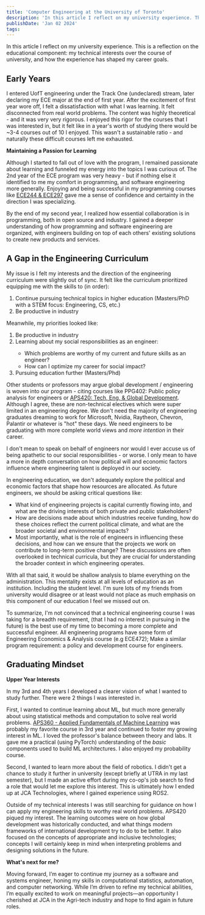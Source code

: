 ```yaml
---
title: 'Computer Engineering at the University of Toronto'
description: 'In this article I reflect on my university experience. This is a reflection on the educational component, my interests over the course of university, and how the experience has shaped my career goals.'
publishDate: 'Jan 02 2024'
tags:
---
```



In this article I reflect on my university experience. This is a reflection on the educational component: my technical interests over the course of university, and how the experience has shaped my career goals.  

## Early Years

I entered UofT engineering under the Track One (undeclared) stream, later declaring my ECE major at the end of first year. After the excitement of first year wore off, I felt a dissatisfaction with what I was learning. It felt disconnected from real world problems. The content was highly theoretical - and it was very very rigorous. I enjoyed this rigor for the courses that I was interested in, but it felt like in a year's worth of studying there would be ~3-4 courses out of 10 I enjoyed. This wasn't a sustainable ratio - and naturally these difficult courses left me exhausted. 

**Maintaining a Passion for Learning**

Although I started to fall out of love with the program, I remained passionate about learning and funneled my energy into the topics I was curious of. The 2nd year of the ECE program was very heavy - but if nothing else it identified to me my comfort in programming, and software engineering more generally. Enjoying and being successful in my programming courses like <a href="#ece244">ECE244 & ECE297</a> gave me a sense of confidence and certainty in the direction I was specializing.

By the end of my second year, I realized how essential collaboration is in programming, both in open source and industry. I gained a deeper understanding of how programming and software engineering are organized, with engineers building on top of each others' existing solutions to create new products and services.

## A Gap in the Engineering Curriculum
My issue is I felt my interests and the direction of the engineering curriculum were slightly out of sync. It felt like the curriculum prioritized equipping me with the skills to (in order):
<ol>
	<li>Continue pursuing technical topics in higher education (Masters/PhD with a STEM focus: Engineering, CS, etc.)</li>
	<li>Be productive in industry</li>
</ol>

Meanwhile, my priorities looked like:
<ol>
	<li>Be productive in industry</li>
	<li>Learning about my social responsibilities as an engineer:</li>
		<ul>
			<li>Which problems are worthy of my current and future skills as an engineer?</li>
			<li>How can I optimize my career for social impact?</li>
		</ul>
	<li>Pursuing education further (Masters/Phd)</li>
</ol>

Other students or professors may argue global development / engineering is woven into our program - citing courses like PPG402: Public policy analysis for engineers or <a href=#aps420>APS420: Tech, Eng, & Global Development</a>. Although I agree, these are non-technical electives which were super limited in an engineering degree. We don't need the majority of engineering graduates dreaming to work for Microsoft, Nvidia, Raytheon, Chevron, Palantir or whatever is "hot" these days. We need engineers to be graduating with more complete world views and _more intention_ in their career.

I don't mean to speak on behalf of engineers nor would I ever accuse us of being apathetic to our social responsibilities - or worse. I only mean to have a more in depth conversation on how political will and economic factors influence where engineering talent is deployed in our society. 
  
In engineering education, we don't adequately explore the political and economic factors that shape how resources are allocated. As future engineers, we should be asking critical questions like:
- What kind of engineering projects is capital currently flowing into, and what are the driving interests of both private and public stakeholders?
- How are decisions made about which industries receive funding, how do these choices reflect the current political climate, and what are the broader societal and environmental impacts?
- Most importantly, what is the role of engineers in influencing these decisions, and how can we ensure that the projects we work on contribute to long-term positive change?
These discussions are often overlooked in technical curricula, but they are crucial for understanding the broader context in which engineering operates.

With all that said, it would be shallow analysis to blame everything on the administration. This mentality exists at all levels of education as an institution. Including the student level. I'm sure lots of my friends from university would disagree or at least would not place as much emphasis on this component of our education I feel we missed out on.

To summarize, I'm not convinced that a technical engineering course I was taking for a breadth requirement, (that I had no interest in pursuing in the future) is the best use of my time to becoming a more complete and successful engineer. All engineering programs have some form of Engineering Economics & Analysis course (e.g ECE472); Make a similar program requirement: a policy and development   course for engineers.

## Graduating Mindset

**Upper Year Interests**

In my 3rd and 4th years I developed a clearer vision of what I wanted to study further. There were 2 things I was interested in.

First, I wanted to continue learning about ML, but much more generally about using statistical methods and computation to solve real world problems. <a href='#aps360'>APS360 - Applied Fundamentals of Machine Learning</a> was probably my favorite course in 3rd year and continued to foster my growing interest in ML. I loved the professor's balance between theory and labs. It gave me a practical (using PyTorch) understanding of the *basic* components used to build ML architectures. I also enjoyed my probability course.

Second, I wanted to learn more about the field of robotics. I didn't get a chance to study it further in university (except briefly at UTRA in my last semester), but I made an active effort during my co-op's job search to find a role that would let me explore this interest. This is ultimately how I ended up at JCA Technologies, where I gained experience using ROS2.

Outside of my technical interests I was still searching for guidance on how I can apply my engineering skills to worthy real world problems. APS420 piqued my interest. The learning outcomes were on how global development was historically conducted, and what things modern frameworks of international development try to do to be better. It also focused on the concepts of appropriate and inclusive technologies; concepts I will certainly keep in mind when interpreting problems and designing solutions in the future.

 
**What's next for me?**

Moving forward, I’m eager to continue my journey as a software and systems engineer, honing my skills in computational statistics, automation, and computer networking. While I’m driven to refine my technical abilities, I’m equally excited to work on meaningful projects—an opportunity I cherished at JCA in the Agri-tech industry and hope to find again in future roles.